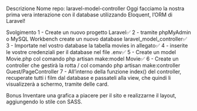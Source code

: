Descrizione
Nome repo: laravel-model-controller
Oggi facciamo la nostra prima vera interazione con il database utilizzando Eloquent, l’ORM di Laravel!

Svolgimento
1 - Create un nuovo progetto Laravel✅
2 - tramite phpMyAdmin o MySQL Workbench create un nuovo database laravel_model_controller✅
3 - Importate nel vostro database la tabella movies in allegato✅
4 - inserite le vostre credenziali per il database nel file .env✅
5 - Create un model Movie.php col comando php artisan make:model Movie✅
6 - Create un controller che gestirà la rotta / col comando
php artisan make:controller Guest/PageController
7 - All’interno della funzione index() del controller, recuperate tutti i film dal database e passateli alla view, che quindi li visualizzerà a schermo, tramite delle card.

Bonus 
Inventare una grafica a piacere per il sito e realizzarne il layout, aggiungendo lo stile con SASS.
